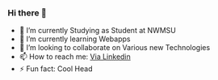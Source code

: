 ### Hi there 👋

- 🔭 I’m currently Studying as Student at NWMSU
- 🌱 I’m currently learning Webapps
- 👯 I’m looking to collaborate on Various new Technologies
- 📫 How to reach me: [Via Linkedin](https://www.linkedin.com/in/vamshithirunagari/)
- ⚡ Fun fact: Cool Head
